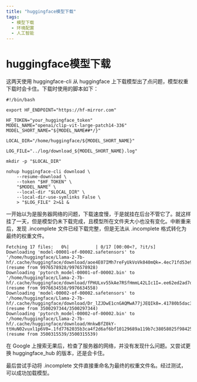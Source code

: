 ```yaml
---
title: "huggingface模型下载"
tags:
  - 模型下载
  - 环境配置
  - 人工智能
---
```


# huggingface模型下载

这两天使用 huggingface-cli 从 huggingface 上下载模型出了点问题，模型权重下载时会卡住。下载时使用的脚本如下：

```
#!/bin/bash

export HF_ENDPOINT="https://hf-mirror.com"

HF_TOKEN="your_huggingface_token"
MODEL_NAME="openai/clip-vit-large-patch14-336"
MODEL_SHORT_NAME="${MODEL_NAME##*/}"

LOCAL_DIR="/home/huggingface/${MODEL_SHORT_NAME}"

LOG_FILE="../log/download_${MODEL_SHORT_NAME}.log"

mkdir -p "$LOCAL_DIR"

nohup huggingface-cli download \
    --resume-download \
    --token "$HF_TOKEN" \
    "$MODEL_NAME" \
    --local-dir "$LOCAL_DIR" \
    --local-dir-use-symlinks False \
    > "$LOG_FILE" 2>&1 &

```

一开始以为是服务器网络的问题，下载速度慢，于是就挂在后台不管它了。就这样挂了一天，但是模型仍未下载完成，且模型所在文件夹大小也没有变化。中断重来后，发现 .incomplete 文件已经下载完整，但是无法从 .incomplete 格式转化为最终的权重文件。

```
Fetching 17 files:   0%|          | 0/17 [00:00<?, ?it/s]
Downloading 'model-00001-of-00002.safetensors' to '/home/huggingface/Llama-2-7b-hf/.cache/huggingface/download/aoe4E07IMh7reFyUkVoVk040mQk=.4ec71fd53e99766de38f24753b30c9e8942630e9e576a1ba27b0ec531e87be41.incomplete' (resume from 9976578928/9976578928)
Downloading 'pytorch_model-00001-of-00002.bin' to '/home/huggingface/Llama-2-7b-hf/.cache/huggingface/download/fPHULxv55kAe7RSfHmmL42LIc1I=.ee62ed2ad7ded505ae47df50bc6c52916860dfb1c009df4715148cc4bfb50d2f.incomplete' (resume from 9976634558/9976634558)
Downloading 'model-00002-of-00002.safetensors' to '/home/huggingface/Llama-2-7b-hf/.cache/huggingface/download/Dr_lZJDwE1cnGAQMwA77jJEQIk8=.41780b5dac322ac35598737e99208d90bdc632a1ba3389ebedbb46a1d8385a7f.incomplete' (resume from 3500297344/3500297344)
Downloading 'pytorch_model-00002-of-00002.bin' to '/home/huggingface/Llama-2-7b-hf/.cache/huggingface/download/HnkwBfZ0kY-ttHuN02vuxl1p6V0=.1fd7762035b3ca4f2d6af6bf10129689a119b7c38058025f9842511532ea02fb.incomplete' (resume from 3500315539/3500315539)
```

在 Google 上搜索无果后，检查了服务器的网络，并没有发现什么问题。又尝试更换 huggingface_hub 的版本，还是会卡住。

最后尝试手动将 .incomplete 文件直接重命名为最终的权重文件名。经过测试，可以成功加载模型。
